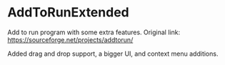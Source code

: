 # AddToRunExtended
Add to run program with some extra features.
Original link: https://sourceforge.net/projects/addtorun/

Added drag and drop support, a bigger UI, and context menu additions. 

